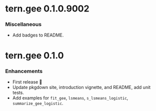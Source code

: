 # tern.gee 0.1.0.9002

### Miscellaneous

* Add badges to README.

# tern.gee 0.1.0

### Enhancements

* First release 🎉
* Update pkgdown site, introduction vignette, and README, add unit tests.
* Add examples for `fit_gee`, `lsmeans`, `s_lsmeans_logistic`, `summarize_gee_logistic`.
